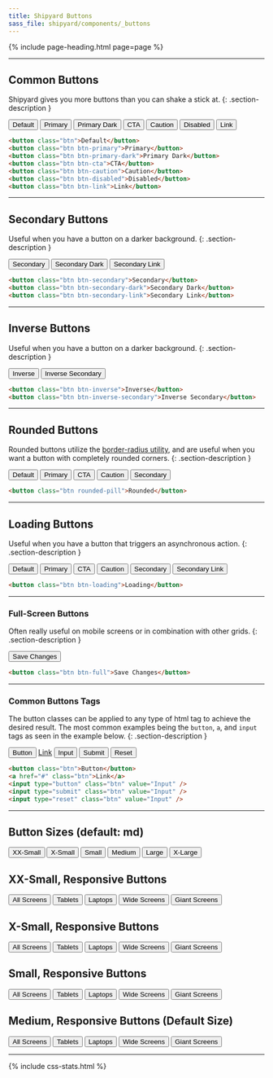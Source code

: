```yaml
---
title: Shipyard Buttons
sass_file: shipyard/components/_buttons
---
```


{% include page-heading.html page=page %}

---

## Common Buttons
Shipyard gives you more buttons than you can shake a stick at.
{: .section-description }

<div class="mb-16">
  <button class="btn mr-8">Default</button>
  <button class="btn btn-primary mr-8">Primary</button>
  <button class="btn btn-primary-dark mr-8">Primary Dark</button>
  <button class="btn btn-cta mr-8">CTA</button>
  <button class="btn btn-caution mr-8">Caution</button>
  <button class="btn btn-disabled mr-8">Disabled</button>
  <button class="btn btn-link">Link</button>
</div>

```html
<button class="btn">Default</button>
<button class="btn btn-primary">Primary</button>
<button class="btn btn-primary-dark">Primary Dark</button>
<button class="btn btn-cta">CTA</button>
<button class="btn btn-caution">Caution</button>
<button class="btn btn-disabled">Disabled</button>
<button class="btn btn-link">Link</button>
```

---

## Secondary Buttons
Useful when you have a button on a darker background.
{: .section-description }

<div class="mb-16">
  <button class="btn btn-secondary mr-8">Secondary</button>
  <button class="btn btn-secondary-dark mr-8">Secondary Dark</button>
  <button class="btn btn-secondary-link">Secondary Link</button>
</div>

```html
<button class="btn btn-secondary">Secondary</button>
<button class="btn btn-secondary-dark">Secondary Dark</button>
<button class="btn btn-secondary-link">Secondary Link</button>
```

---

## Inverse Buttons
Useful when you have a button on a darker background.
{: .section-description }

<div class="box-secondary p-8 sm:p-16 md:p-16 lg:p-24 bg-gray-dark mb-16">
  <button class="btn btn-inverse mr-8">Inverse</button>
  <button class="btn btn-inverse-secondary">Inverse Secondary</button>
</div>

```html
<button class="btn btn-inverse">Inverse</button>
<button class="btn btn-inverse-secondary">Inverse Secondary</button>
```

---

## Rounded Buttons
Rounded buttons utilize the [border-radius utility](/utilities/border-radius), and are useful when you want a button with completely rounded corners.
{: .section-description }

<div class="mb-16">
  <button class="btn rounded-pill mr-8">Default</button>
  <button class="btn btn-primary rounded-pill mr-8">Primary</button>
  <button class="btn btn-cta rounded-pill mr-8">CTA</button>
  <button class="btn btn-caution rounded-pill mr-8">Caution</button>
  <button class="btn btn-secondary rounded-pill">Secondary</button>
</div>

```html
<button class="btn rounded-pill">Rounded</button>
```

---

## Loading Buttons
Useful when you have a button that triggers an asynchronous action.
{: .section-description }

<div class="mb-16">
  <button class="btn btn-loading mr-8">Default</button>
  <button class="btn btn-primary btn-loading mr-8">Primary</button>
  <button class="btn btn-cta btn-loading mr-8">CTA</button>
  <button class="btn btn-caution btn-loading mr-8">Caution</button>
  <button class="btn btn-secondary btn-loading mr-8">Secondary</button>
  <button class="btn btn-secondary-link btn-loading">Secondary Link</button>
</div>

```html
<button class="btn btn-loading">Loading</button>
```

---

### Full-Screen Buttons
Often really useful on mobile screens or in combination with other grids.
{: .section-description }

<div class="mb-16">
  <button class="btn btn-full">Save Changes</button>
</div>

```html
<button class="btn btn-full">Save Changes</button>
```

---

### Common Buttons Tags
The button classes can be applied to any type of html tag to achieve the desired result. The most common examples being the `button`, `a`, and `input` tags as seen in the example below.
{: .section-description }

<div class="mb-24">
  <button class="btn">Button</button>
  <a href="#" class="btn">Link</a>
  <input type="button" class="btn" value="Input" />
  <input type="submit" class="btn" value="Submit" />
  <input type="reset" class="btn" value="Reset" />
</div>

```html
<button class="btn">Button</button>
<a href="#" class="btn">Link</a>
<input type="button" class="btn" value="Input" />
<input type="submit" class="btn" value="Input" />
<input type="reset" class="btn" value="Input" />
```

---

## Button Sizes (default: md)
<div class="p-8 sm:p-16 md:p-16 lg:p-24 align-center">
  <button class="btn btn-xxs">XX-Small</button>
  <button class="btn btn-xs">X-Small</button>
  <button class="btn btn-sm">Small</button>
  <button class="btn btn-md">Medium</button>
  <button class="btn btn-lg">Large</button>
  <button class="btn btn-xl">X-Large</button>
</div>

## XX-Small, Responsive Buttons
<div class="p-8 sm:p-16 md:p-16 lg:p-24 align-center">
  <button class="btn btn-xxs">All Screens</button>
  <button class="btn sm:btn-xxs">Tablets</button>
  <button class="btn md:btn-xxs">Laptops</button>
  <button class="btn lg:btn-xxs">Wide Screens</button>
  <button class="btn xl:btn-xxs">Giant Screens</button>
</div>

## X-Small, Responsive Buttons
<div class="p-8 sm:p-16 md:p-16 lg:p-24 align-center">
  <button class="btn btn-xs">All Screens</button>
  <button class="btn sm:btn-xs">Tablets</button>
  <button class="btn md:btn-xs">Laptops</button>
  <button class="btn lg:btn-xs">Wide Screens</button>
  <button class="btn xl:btn-xs">Giant Screens</button>
</div>

## Small, Responsive Buttons
<div class="p-8 sm:p-16 md:p-16 lg:p-24 align-center">
  <button class="btn btn-sm">All Screens</button>
  <button class="btn sm:btn-sm">Tablets</button>
  <button class="btn md:btn-sm">Laptops</button>
  <button class="btn lg:btn-sm">Wide Screens</button>
  <button class="btn xl:btn-sm">Giant Screens</button>
</div>

## Medium, Responsive Buttons (Default Size)
<div class="p-8 sm:p-16 md:p-16 lg:p-24 align-center">
  <button class="btn btn-md">All Screens</button>
  <button class="btn btn-sm sm:btn-md">Tablets</button>
  <button class="btn btn-sm md:btn-md">Laptops</button>
  <button class="btn btn-sm lg:btn-md">Wide Screens</button>
  <button class="btn btn-sm xl:btn-md">Giant Screens</button>
</div>

---

{% include css-stats.html %}
